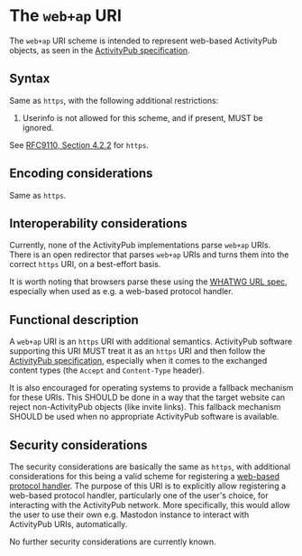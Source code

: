 # The `web+ap` URI

The `web+ap` URI scheme is intended to represent web-based ActivityPub objects,
as seen in the [ActivityPub specification].

## Syntax

Same as `https`, with the following additional restrictions:

1. Userinfo is not allowed for this scheme, and if present, MUST be ignored.

See [RFC9110, Section 4.2.2](https://www.iana.org/go/rfc9110) for `https`.

## Encoding considerations

Same as `https`.

## Interoperability considerations

Currently, none of the ActivityPub implementations parse `web+ap` URIs. There
is an open redirector that parses `web+ap` URIs and turns them into the correct
`https` URI, on a best-effort basis.

It is worth noting that browsers parse these using the [WHATWG URL spec],
especially when used as e.g. a web-based protocol handler.

[WHATWG URL spec]: https://url.spec.whatwg.org/

## Functional description

A `web+ap` URI is an `https` URI with additional semantics. ActivityPub software
supporting this URI MUST treat it as an `https` URI and then follow the
[ActivityPub specification], especially when it comes to the exchanged content
types (the `Accept` and `Content-Type` header).

It is also encouraged for operating systems to provide a fallback mechanism for
these URIs. This SHOULD be done in a way that the target website can reject
non-ActivityPub objects (like invite links). This fallback mechanism SHOULD be
used when no appropriate ActivityPub software is available.

[ActivityPub specification]: https://www.w3.org/TR/activitypub/

## Security considerations

The security considerations are basically the same as `https`, with additional
considerations for this being a valid scheme for registering a [web-based
protocol handler]. The purpose of this URI is to explicitly allow registering
a web-based protocol handler, particularly one of the user's choice, for
interacting with the ActivityPub network. More specifically, this would allow
the user to use their own e.g. Mastodon instance to interact with ActivityPub
URIs, automatically.

No further security considerations are currently known.

[web-based protocol handler]: https://developer.mozilla.org/en-US/docs/Web/API/Navigator/registerProtocolHandler/Web-based_protocol_handlers
